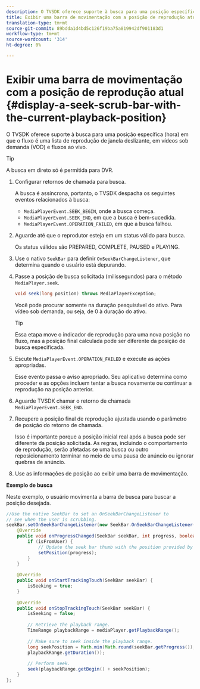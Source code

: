 ```yaml
---
description: O TVSDK oferece suporte à busca para uma posição específica (hora) em que o fluxo é uma lista de reprodução de janela deslizante, em vídeos sob demanda (VOD) e fluxos ao vivo.
title: Exibir uma barra de movimentação com a posição de reprodução atual
translation-type: tm+mt
source-git-commit: 89bdda1d4bd5c126f19ba75a819942df901183d1
workflow-type: tm+mt
source-wordcount: '314'
ht-degree: 0%

---
```



# Exibir uma barra de movimentação com a posição de reprodução atual {#display-a-seek-scrub-bar-with-the-current-playback-position}

O TVSDK oferece suporte à busca para uma posição específica (hora) em que o fluxo é uma lista de reprodução de janela deslizante, em vídeos sob demanda (VOD) e fluxos ao vivo.

>[!TIP]
>
>A busca em direto só é permitida para DVR.

1. Configurar retornos de chamada para busca.

   A busca é assíncrona, portanto, o TVSDK despacha os seguintes eventos relacionados à busca:

   * `MediaPlayerEvent.SEEK_BEGIN`, onde a busca começa.
   * `MediaPlayerEvent.SEEK_END`, em que a busca é bem-sucedida.
   * `MediaPlayerEvent.OPERATION_FAILED`, em que a busca falhou.

1. Aguarde até que o reprodutor esteja em um status válido para busca.

   Os status válidos são PREPARED, COMPLETE, PAUSED e PLAYING.
1. Use o nativo `SeekBar` para definir `OnSeekBarChangeListener`, que determina quando o usuário está depurando.
1. Passe a posição de busca solicitada (milissegundos) para o método `MediaPlayer.seek`.

   ```java
   void seek(long position) throws MediaPlayerException;
   ```

   Você pode procurar somente na duração pesquisável do ativo. Para vídeo sob demanda, ou seja, de 0 à duração do ativo.

   >[!TIP]
   >
   >Essa etapa move o indicador de reprodução para uma nova posição no fluxo, mas a posição final calculada pode ser diferente da posição de busca especificada.

1. Escute `MediaPlayerEvent.OPERATION_FAILED` e execute as ações apropriadas.

   Esse evento passa o aviso apropriado. Seu aplicativo determina como proceder e as opções incluem tentar a busca novamente ou continuar a reprodução na posição anterior.

1. Aguarde TVSDK chamar o retorno de chamada `MediaPlayerEvent.SEEK_END`.
1. Recupere a posição final de reprodução ajustada usando o parâmetro de posição do retorno de chamada.

   Isso é importante porque a posição inicial real após a busca pode ser diferente da posição solicitada. As regras, incluindo o comportamento de reprodução, serão afetadas se uma busca ou outro reposicionamento terminar no meio de uma pausa de anúncio ou ignorar quebras de anúncio.

1. Use as informações de posição ao exibir uma barra de movimentação.

<!--<a id="example_EEB73818260C43C8B5AE12BA68548AB7"></a>-->

**Exemplo de busca**

Neste exemplo, o usuário movimenta a barra de busca para buscar a posição desejada.

```java
//Use the native SeekBar to set an OnSeekBarChangeListener to 
// see when the user is scrubbing. 
seekBar.setOnSeekBarChangeListener(new SeekBar.OnSeekBarChangeListener() { 
    @Override 
    public void onProgressChanged(SeekBar seekBar, int progress, boolean isFromUser) { 
        if (isFromUser) { 
            // Update the seek bar thumb with the position provided by the user. 
            setPosition(progress); 
        } 
    } 
 
    @Override 
    public void onStartTrackingTouch(SeekBar seekBar) { 
        isSeeking = true; 
    } 
 
    @Override 
    public void onStopTrackingTouch(SeekBar seekBar) { 
        isSeeking = false; 
 
        // Retrieve the playback range. 
        TimeRange playbackRange = mediaPlayer.getPlaybackRange(); 
 
        // Make sure to seek inside the playback range. 
        long seekPosition = Math.min(Math.round(seekBar.getProgress()), 
        playbackRange.getDuration()); 
     
        // Perform seek. 
        seek(playbackRange.getBegin() + seekPosition); 
    } 
}; 
```
